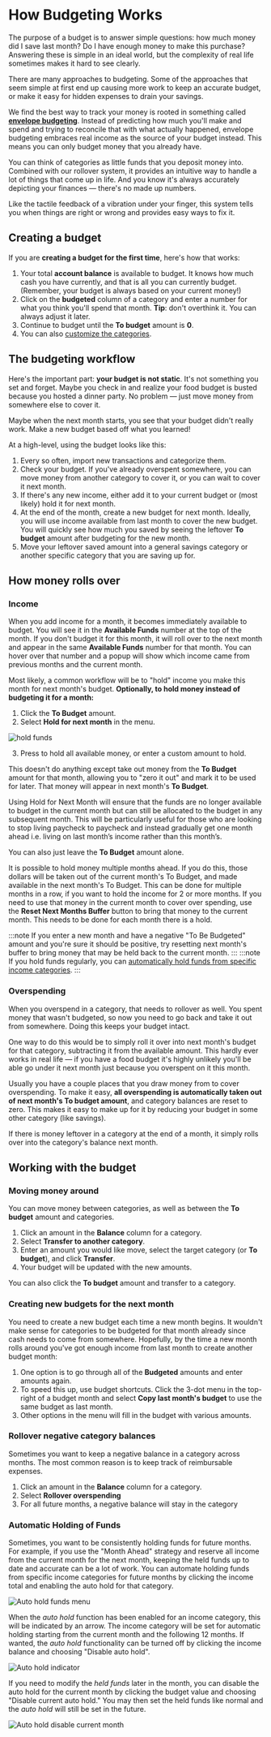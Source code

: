 # How Budgeting Works

The purpose of a budget is to answer simple questions: how much money did I save last month? Do I have enough money to make this purchase? Answering these is simple in an ideal world, but the complexity of real life sometimes makes it hard to see clearly.

There are many approaches to budgeting. Some of the approaches that seem simple at first end up causing more work to keep an accurate budget, or make it easy for hidden expenses to drain your savings.

We find the best way to track your money is rooted in something called **[envelope budgeting](/docs/getting-started/envelope-budgeting.md)**. Instead of predicting how much you'll make and spend and trying to reconcile that with what actually happened, envelope budgeting embraces real income as the source of your budget instead. This means you can only budget money that you already have.

You can think of categories as little funds that you deposit money into. Combined with our rollover system, it provides an intuitive way to handle a lot of things that come up in life. And you know it's always accurately depicting your finances — there's no made up numbers.

Like the tactile feedback of a vibration under your finger, this system tells you when things are right or wrong and provides easy ways to fix it.

## Creating a budget

If you are **creating a budget for the first time**, here's how that works:

1. Your total **account balance** is available to budget. It knows how much cash you have currently, and that is all you can currently budget. (Remember, your budget is always based on your current money!)
2. Click on the **budgeted** column of a category and enter a number for what you think you'll spend that month. **Tip**: don't overthink it. You can always adjust it later.
3. Continue to budget until the **To budget** amount is **0**.
4. You can also [customize the categories](./categories.md).

## The budgeting workflow

Here's the important part: **your budget is not static**. It's not something you set and forget. Maybe you check in and realize your food budget is busted because you hosted a dinner party. No problem — just move money from somewhere else to cover it.

Maybe when the next month starts, you see that your budget didn't really work. Make a new budget based off what you learned!

At a high-level, using the budget looks like this:

1. Every so often, import new transactions and categorize them.
2. Check your budget. If you've already overspent somewhere, you can move money from another category to cover it, or you can wait to cover it next month.
3. If there's any new income, either add it to your current budget or (most likely) hold it for next month.
4. At the end of the month, create a new budget for next month. Ideally, you will use income available from last month to cover the new budget. You will quickly see how much you saved by seeing the leftover **To budget** amount after budgeting for the new month.
5. Move your leftover saved amount into a general savings category or another specific category that you are saving up for.


## How money rolls over

### Income

When you add income for a month, it becomes immediately available to budget. You will see it in the **Available Funds** number at the top of the month. If you don't budget it for this month, it will roll over to the next month and appear in the same **Available Funds** number for that month. You can hover over that number and a popup will show which income came from previous months and the current month.

Most likely, a common workflow will be to "hold" income you make this month for next month's budget. **Optionally, to hold money instead of budgeting it for a month:**

1. Click the **To Budget** amount.
2. Select **Hold for next month** in the menu.

![hold funds](/img/how-it-works/buffer-1.png)

3. Press <Key k="enter" /> to hold all available money, or enter a custom amount to hold.

This doesn't do anything except take out money from the **To Budget** amount for that month, allowing you to "zero it out" and mark it to be used for later. That money will appear in next month's **To Budget**.

Using Hold for Next Month will ensure that the funds are no longer available to budget in the current month but can still be allocated to the budget in any subsequent month. This will be particularly useful for those who are looking to stop living paycheck to paycheck and instead gradually get one month ahead i.e. living on last month’s income rather than this month’s.

You can also just leave the **To Budget** amount alone.

It is possible to hold money multiple months ahead. If you do this, those dollars will be taken out of the current month's To Budget, and made available in the next month's To Budget. This can be done for multiple months in a row, if you want to hold the income for 2 or more months. If you need to use that money in the current month to cover over spending, use the **Reset Next Months Buffer** button to bring that money to the current month. This needs to be done for each month there is a hold.

:::note
If you enter a new month and have a negative "To Be Budgeted" amount and you're sure it should be positive, try resetting next month's buffer to bring money that may be held back to the current month.
:::
:::note
If you hold funds regularly, you can [automatically hold funds from specific income categories](./#automatic-holding-of-funds).
:::

### Overspending

When you overspend in a category, that needs to rollover as well. You spent money that wasn't budgeted, so now you need to go back and take it out from somewhere. Doing this keeps your budget intact.

One way to do this would be to simply roll it over into next month's budget for that category, subtracting it from the available amount. This hardly ever works in real life — if you have a food budget it's highly unlikely you'll be able go under it next month just because you overspent on it this month.


Usually you have a couple places that you draw money from to cover overspending. To make it easy, **all overspending is automatically taken out of next month's To budget amount**, and category balances are reset to zero. This makes it easy to make up for it by reducing your budget in some other category (like savings).

If there is money leftover in a category at the end of a month, it simply rolls over into the category's balance next month.

## Working with the budget

### Moving money around

You can move money between categories, as well as between the **To budget** amount and categories.

1. Click an amount in the **Balance** column for a category.
2. Select **Transfer to another category**.
3. Enter an amount you would like move, select the target category (or **To budget**), and click **Transfer**.
4. Your budget will be updated with the new amounts.

You can also click the **To budget** amount and transfer to a category.

### Creating new budgets for the next month

You need to create a new budget each time a new month begins. It wouldn't make sense for categories to be budgeted for that month already since cash needs to come from somewhere. Hopefully, by the time a new month rolls around you've got enough income from last month to create another budget month:

1. One option is to go through all of the **Budgeted** amounts and enter amounts again.
2. To speed this up, use budget shortcuts. Click the 3-dot menu in the top-right of a budget month and select **Copy last month's budget** to use the same budget as last month.
3. Other options in the menu will fill in the budget with various amounts.

### Rollover negative category balances

Sometimes you want to keep a negative balance in a category across months. The most common reason is to keep track of reimbursable expenses.

1. Click an amount in the **Balance** column for a category.
2. Select **Rollover overspending**
3. For all future months, a negative balance will stay in the category

### Automatic Holding of Funds

Sometimes, you want to be consistently holding funds for future months.
For example, if you use the "Month Ahead" strategy and reserve all income from the current month for the next month, keeping the held funds up to date and accurate can be a lot of work.
You can automate holding funds from specific income categories for future months by clicking the income total and enabling the auto hold for that category.

![Auto hold funds menu](/img/how-it-works/auto-hold.png)

When the *auto hold* function has been enabled for an income category, this will be indicated by an arrow.
The income category will be set for automatic holding starting from the current month and the following 12 months.
If wanted, the *auto hold* functionality can be turned off by clicking the income balance and choosing "Disable auto hold".

![Auto hold indicator](/img/how-it-works/auto-hold-carryover.png)

If you need to modify the *held funds* later in the month, you can disable the auto hold for the current month by clicking the budget value and choosing "Disable current auto hold."
You may then set the held funds like normal and the *auto hold* will still be set in the future.

![Auto hold disable current month](/img/how-it-works/auto-hold-disable.png)

